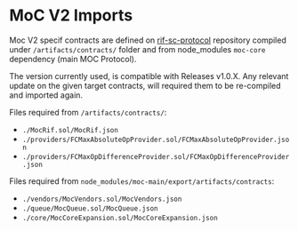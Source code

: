 # MoC V2 Imports

Moc V2 specif contracts are defined on [rif-sc-protocol](https://github.com/money-on-chain/rif-sc-protocol) repository compiled under `/artifacts/contracts/` folder and from node_modules `moc-core` dependency (main MOC Protocol).

The version currently used, is compatible with Releases v1.0.X. Any relevant update on the given target contracts, will required them to be re-compiled and imported again.

Files required from `/artifacts/contracts/`:

- `./MocRif.sol/MocRif.json`
- `./providers/FCMaxAbsoluteOpProvider.sol/FCMaxAbsoluteOpProvider.json`
- `./providers/FCMaxOpDifferenceProvider.sol/FCMaxOpDifferenceProvider.json`

Files required from `node_modules/moc-main/export/artifacts/contracts`:

- `./vendors/MocVendors.sol/MocVendors.json`
- `./queue/MocQueue.sol/MocQueue.json`
- `./core/MocCoreExpansion.sol/MocCoreExpansion.json`
